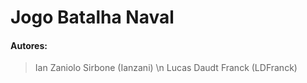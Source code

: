 # Jogo Batalha Naval

#### Autores:
> Ian Zaniolo Sirbone (Ianzani) \n
> Lucas Daudt Franck  (LDFranck)

